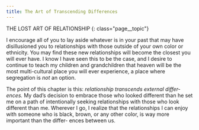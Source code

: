```yaml
---
title: The Art of Transcending Differences
---
```


THE LOST ART OF RELATIONSHIP
{: class="page__topic"}

I encourage all of you to lay aside whatever is in your past that may have
disillusioned you to relationships with those outside of your own color or
ethnicity. You may find these new relationships will become the closest you will
ever have. I know I have seen this to be the case, and I desire to continue to teach
my children and grandchildren that heaven will be the most multi-cultural place
you will ever experience, a place where segregation is _not_ an option.

The point of this chapter is this: _relationship transcends external differ-
ences._ My dad’s decision to embrace those who looked different than he set me
on a path of intentionally seeking relationships with those who look different
than me. Wherever I go, I realize that the relationships I can enjoy with someone
who is black, brown, or any other color, is way more important than the differ-
ences between us.

